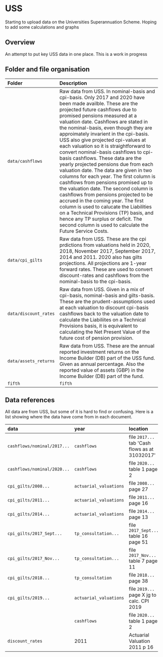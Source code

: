 # USS
Starting to upload data on the Universities Superannuation Scheme. Hoping to add some calculations and graphs

## Overview

An attempt to put key USS data in one place. This is a work in progress


## Folder and file organisation

| Folder | Description  |
|:--|:--|
| `data/cashflows`|Raw data from USS. In nominal-basis and cpi-basis. Only 2017 and 2020 have been made availble. These are the projected future cashflows due to promised pensions measured at a valuation date. Cashflows are stated in the nominal-basis, even though they are approimately invarient in the cpi-basis. USS also give projected cpi-values at each valuation so it is straightforward to convert nominal-basis cashflows to cpi-basis cashflows. These data are the yearly projected pensions due from each valuation date. The data are given in two columns for each year. The first column is cashflows from pensions promised up to the valuation date. The second column is cashflows from pensions projected to be accrued in the coming year. The first column is used to calucate the Liabilities on a Technical Provisions (TP) basis, and hence any TP surplus or deficit. The second column is used to calculate the Future Service Costs. |   
| `data/cpi_gilts`|  Raw data from USS. These are the cpi prdictions from valuations held in 2020, 2018, November 2017, September 2017, 2014 and 2011. 2020 also has gilts projections. All projections are 1-year forward rates. These are used to convert discount-rates and cashflows from the nominal-basis to the cpi-basis.  |
| `data/discount_rates` | Raw data from USS. Given in a mix of cpi-basis, nominal-basis and gilts-basis. These are the prudent-assumptions used at each valuation to discount cpi-basis cashflows back to the valuation date to calculate the Liabiliites on a Technical Provisions basis, it is equivalent to calculating the Net Present Value of the future cost of pension provision.|  
| `data/assets_returns` | Raw data from USS. These are the annual reported investment returns on the Income Builder (DB) part of the USS fund. Given as annual percentage. Also the reported value of assets (GBP) in the Income Builder (DB) part of the fund.|  
| `fifth` |`fifth` | fifth blah|

## Data references

All data are from USS, but some of it is hard to find or confusing. Here is a list showing where the data have come from in each document. 

| data | year | location  |
|:--|:--|:--|
| `cashflows/nominal/2017...` |`cashflows` | file `2017...` tab 'Cash flows as at 31032017' |
| `cashflows/nominal/2020...` |`cashflows` | file `2020...` table 1 page 2 |
| `cpi_gilts/2008...` |`actuarial_valuations` | file `2008...` page 27 |
| `cpi_gilts/2011...` |`actuarial_valuations` | file `2011...` page 16 |
| `cpi_gilts/2014...` |`actuarial_valuations` | file `2014...` page 13 |
| `cpi_gilts/2017_Sept...` |`tp_consultation...` | file `2017_Sept...` table 16 page 51|
| `cpi_gilts/2017_Nov...` |`tp_consultation...` | file `2017_Nov...` table 7 page 11|
| `cpi_gilts/2018...` |`tp_consultation` | file `2018...` page 38 |
| `cpi_gilts/2019...` |`actuarial_valuations` | file `2019...` page X jg to calc. CPI 2019 |
|  |`cashflows` | file `2020...` table 1 page 2 |
| `discount_rates` |2011 | Actuarial Valuation 2011 p 16|


